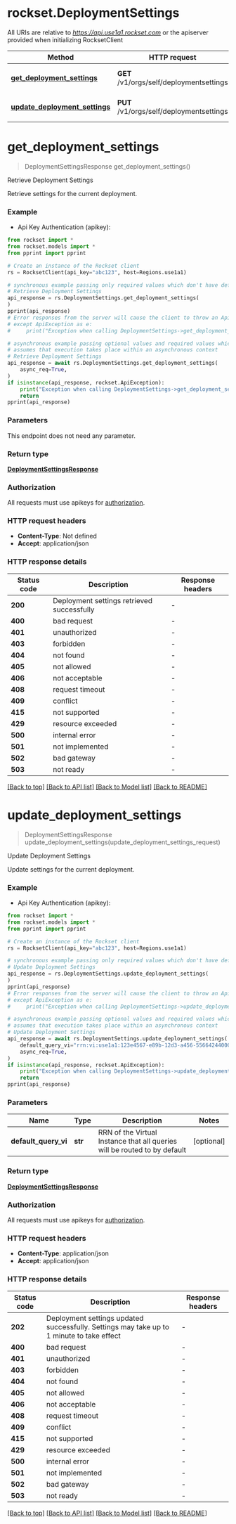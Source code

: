 # rockset.DeploymentSettings

All URIs are relative to *https://api.use1a1.rockset.com* or the apiserver provided when initializing RocksetClient

Method | HTTP request | Description
------------- | ------------- | -------------
[**get_deployment_settings**](DeploymentSettingsApi.md#get_deployment_settings) | **GET** /v1/orgs/self/deploymentsettings | Retrieve Deployment Settings
[**update_deployment_settings**](DeploymentSettingsApi.md#update_deployment_settings) | **PUT** /v1/orgs/self/deploymentsettings | Update Deployment Settings


# **get_deployment_settings**
> DeploymentSettingsResponse get_deployment_settings()

Retrieve Deployment Settings

Retrieve settings for the current deployment.

### Example

* Api Key Authentication (apikey):

```python
from rockset import *
from rockset.models import *
from pprint import pprint

# Create an instance of the Rockset client
rs = RocksetClient(api_key="abc123", host=Regions.use1a1)

# synchronous example passing only required values which don't have defaults set
# Retrieve Deployment Settings
api_response = rs.DeploymentSettings.get_deployment_settings(
)
pprint(api_response)
# Error responses from the server will cause the client to throw an ApiException
# except ApiException as e:
#     print("Exception when calling DeploymentSettings->get_deployment_settings: %s\n" % e)

# asynchronous example passing optional values and required values which don't have defaults set
# assumes that execution takes place within an asynchronous context
# Retrieve Deployment Settings
api_response = await rs.DeploymentSettings.get_deployment_settings(
    async_req=True,
)
if isinstance(api_response, rockset.ApiException):
    print("Exception when calling DeploymentSettings->get_deployment_settings: %s\n" % e)
    return
pprint(api_response)

```


### Parameters
This endpoint does not need any parameter.

### Return type

[**DeploymentSettingsResponse**](DeploymentSettingsResponse.md)

### Authorization

All requests must use apikeys for [authorization](../README.md#Documentation-For-Authorization).


### HTTP request headers

 - **Content-Type**: Not defined
 - **Accept**: application/json


### HTTP response details

| Status code | Description | Response headers |
|-------------|-------------|------------------|
**200** | Deployment settings retrieved successfully |  -  |
**400** | bad request |  -  |
**401** | unauthorized |  -  |
**403** | forbidden |  -  |
**404** | not found |  -  |
**405** | not allowed |  -  |
**406** | not acceptable |  -  |
**408** | request timeout |  -  |
**409** | conflict |  -  |
**415** | not supported |  -  |
**429** | resource exceeded |  -  |
**500** | internal error |  -  |
**501** | not implemented |  -  |
**502** | bad gateway |  -  |
**503** | not ready |  -  |

[[Back to top]](#) [[Back to API list]](../README.md#documentation-for-api-endpoints) [[Back to Model list]](../README.md#documentation-for-models) [[Back to README]](../README.md)

# **update_deployment_settings**
> DeploymentSettingsResponse update_deployment_settings(update_deployment_settings_request)

Update Deployment Settings

Update settings for the current deployment.

### Example

* Api Key Authentication (apikey):

```python
from rockset import *
from rockset.models import *
from pprint import pprint

# Create an instance of the Rockset client
rs = RocksetClient(api_key="abc123", host=Regions.use1a1)

# synchronous example passing only required values which don't have defaults set
# Update Deployment Settings
api_response = rs.DeploymentSettings.update_deployment_settings(
)
pprint(api_response)
# Error responses from the server will cause the client to throw an ApiException
# except ApiException as e:
#     print("Exception when calling DeploymentSettings->update_deployment_settings: %s\n" % e)

# asynchronous example passing optional values and required values which don't have defaults set
# assumes that execution takes place within an asynchronous context
# Update Deployment Settings
api_response = await rs.DeploymentSettings.update_deployment_settings(
    default_query_vi="rrn:vi:use1a1:123e4567-e89b-12d3-a456-556642440000",
    async_req=True,
)
if isinstance(api_response, rockset.ApiException):
    print("Exception when calling DeploymentSettings->update_deployment_settings: %s\n" % e)
    return
pprint(api_response)

```


### Parameters

Name | Type | Description  | Notes
------------- | ------------- | ------------- | -------------
 **default_query_vi** | **str** | RRN of the Virtual Instance that all queries will be routed to by default | [optional]

### Return type

[**DeploymentSettingsResponse**](DeploymentSettingsResponse.md)

### Authorization

All requests must use apikeys for [authorization](../README.md#Documentation-For-Authorization).


### HTTP request headers

 - **Content-Type**: application/json
 - **Accept**: application/json


### HTTP response details

| Status code | Description | Response headers |
|-------------|-------------|------------------|
**202** | Deployment settings updated successfully. Settings may take up to 1 minute to take effect |  -  |
**400** | bad request |  -  |
**401** | unauthorized |  -  |
**403** | forbidden |  -  |
**404** | not found |  -  |
**405** | not allowed |  -  |
**406** | not acceptable |  -  |
**408** | request timeout |  -  |
**409** | conflict |  -  |
**415** | not supported |  -  |
**429** | resource exceeded |  -  |
**500** | internal error |  -  |
**501** | not implemented |  -  |
**502** | bad gateway |  -  |
**503** | not ready |  -  |

[[Back to top]](#) [[Back to API list]](../README.md#documentation-for-api-endpoints) [[Back to Model list]](../README.md#documentation-for-models) [[Back to README]](../README.md)


